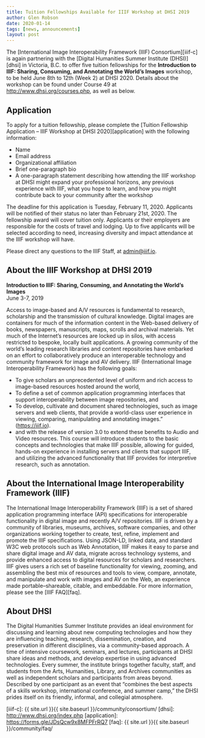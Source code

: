 ```yaml
---
title: Tuition Fellowships Available for IIIF Workshop at DHSI 2019
author: Glen Robson
date: 2020-01-14
tags: [news, announcements]
layout: post
---
```


The [International Image Interoperability Framework (IIIF) Consortium][iiif-c] is again partnering with the [Digital Humanities Summer Institute (DHSI)][dhsi] in Victoria, B.C. to offer five tuition fellowships for the **Introduction to IIIF: Sharing, Consuming, and Annotating the World’s Images** workshop, to be held June 8th to 12th (Week 2) at DHSI 2020. Details about the workshop can be found under Course 49 at <http://www.dhsi.org/courses.php>, as well as below.

## Application

To apply for a tuition fellowship, please complete the [Tuition Fellowship Application – IIIF Workshop at DHSI 2020][application] with the following information:
 * Name
 * Email address
 * Organizational affiliation
 * Brief one-paragraph bio
 * A one-paragraph statement describing how attending the IIIF workshop at DHSI might expand your professional horizons, any previous experience with IIIF, what you hope to learn, and how you might contribute back to your community after the workshop

The deadline for this application is Tuesday, February 11, 2020. Applicants will be notified of their status no later than February 21st, 2020. The fellowship award will cover tuition only. Applicants or their employers are responsible for the costs of travel and lodging. Up to five applicants will be selected according to need, increasing diversity and impact attendance at the IIIF workshop will have. 

Please direct any questions to the IIIF Staff, at <admin@iiif.io>.

## About the IIIF Workshop at DHSI 2019

**Introduction to IIIF: Sharing, Consuming, and Annotating the World’s Images**  
June 3-7, 2019

Access to image-based and A/V resources is fundamental to research, scholarship and the transmission of cultural knowledge. Digital images are containers for much of the information content in the Web-based delivery of books, newspapers, manuscripts, maps, scrolls and archival materials. Yet much of the Internet’s resources are locked up in silos, with access restricted to bespoke, locally built applications. A growing community of the world’s leading research libraries and content repositories have embarked on an effort to collaboratively produce an interoperable technology and community framework for image and AV delivery. IIIF (International Image Interoperability Framework) has the following goals: 
 * To give scholars an unprecedented level of uniform and rich access to image-based resources hosted around the world,
 * To define a set of common application programming interfaces that support interoperability between image repositories, and 
 * To develop, cultivate and document shared technologies, such as image servers and web clients, that provide a world-class user experience in viewing, comparing, manipulating and annotating images.” (https://iiif.io). 
 * and with the release of version 3.0 to extend these benefits to Audio and Video resources. 
This course will introduce students to the basic concepts and technologies that make IIIF possible, allowing for guided, hands-on experience in installing servers and clients that support IIIF, and utilizing the advanced functionality that IIIF provides for interpretive research, such as annotation.

## About the International Image Interoperability Framework (IIIF)

The International Image Interoperability Framework (IIIF) is a set of shared application programming interface (API) specifications for interoperable functionality in digital image and recently A/V repositories. IIIF is driven by a community of libraries, museums, archives, software companies, and other organizations working together to create, test, refine, implement and promote the IIIF specifications. Using JSON-LD, linked data, and standard W3C web protocols such as Web Annotation, IIIF makes it easy to parse and share digital image and AV data, migrate across technology systems, and provide enhanced access to digital resources for scholars and researchers. IIIF gives users a rich set of baseline functionality for viewing, zooming, and assembling the best mix of resources and tools to view, compare, annotate, and manipulate and work with images and AV on the Web, an experience made portable–shareable, citable, and embeddable. For more information, please see the [IIIF FAQ][faq].

## About DHSI

The Digital Humanities Summer Institute provides an ideal environment for discussing and learning about new computing technologies and how they are influencing teaching, research, dissemination, creation, and preservation in different disciplines, via a community-based approach. A time of intensive coursework, seminars, and lectures, participants at DHSI share ideas and methods, and develop expertise in using advanced technologies. Every summer, the institute brings together faculty, staff, and students from the Arts, Humanities, Library, and Archives communities as well as independent scholars and participants from areas beyond. Described by one participant as an event that “combines the best aspects of a skills workshop, international conference, and summer camp,” the DHSI prides itself on its friendly, informal, and collegial atmosphere.

[iiif-c]: {{ site.url }}{{ site.baseurl }}/community/consortium/
[dhsi]: http://www.dhsi.org/index.php
[application]: https://forms.gle/JDsQcw9x8MFPFrRQ7
[faq]: {{ site.url }}{{ site.baseurl }}/community/faq/
